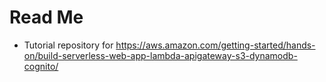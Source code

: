 # Read Me
 - Tutorial repository for https://aws.amazon.com/getting-started/hands-on/build-serverless-web-app-lambda-apigateway-s3-dynamodb-cognito/
